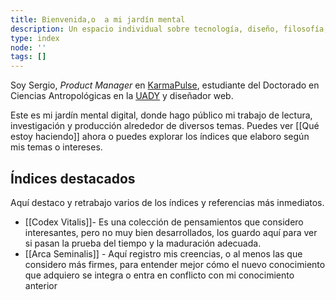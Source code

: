 ```yaml
---
title: Bienvenida,o  a mi jardín mental
description: Un espacio individual sobre tecnología, diseño, filosofía, arte y escritura.
type: index
node: ''
tags: []
---
```




Soy Sergio, *Product Manager* en [KarmaPulse](https://karmapulse.com), estudiante del Doctorado en Ciencias Antropológicas en la [UADY](https://www.uady.mx/) y diseñador web. 

Este es mi jardín mental digital, donde hago público mi trabajo de lectura, investigación y producción alrededor de diversos temas. Puedes ver [[Qué estoy haciendo]] ahora o puedes explorar los índices que elaboro según mis temas o intereses.

## Índices destacados

Aquí destaco y retrabajo varios de los índices y referencias más inmediatos. 

-  [[Codex Vitalis]]- Es una colección de pensamientos que considero interesantes, pero no muy bien desarrollados, los guardo aquí para ver si pasan la prueba del tiempo y la maduración adecuada.
- [[Arca Seminalis]] - Aquí registro mis creencias, o al menos las que considero más firmes, para entender mejor cómo el nuevo conocimiento que adquiero se integra o entra en conflicto con mi conocimiento anterior
